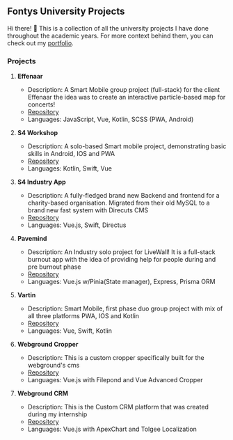 ## Fontys University Projects

Hi there! 👋 This is a collection of all the university projects I have done throughout the academic years. For more context behind them, you can check out my [portfolio](https://your-portfolio-link-here).

### Projects

1. **Effenaar**
   - Description: A Smart Mobile group project (full-stack) for the client Effenaar the idea was to create an interactive particle-based map for concerts!
   - [Repository](https://github.com/fontys-university-projects/effenaar)
   - Languages: JavaScript, Vue, Kotlin, SCSS (PWA, Android) 

2. **S4 Workshop**
   - Description: A solo-based Smart mobile project, demonstrating basic skills in Android, IOS and PWA
   - [Repository](https://github.com/fontys-university-projects/s4-workshop)
   - Languages: Kotlin, Swift, Vue

3. **S4 Industry App**
   - Description: A fully-fledged brand new Backend and frontend for a charity-based organisation. Migrated from their old MySQL to a brand new fast system with Direcuts CMS
   - [Repository](https://github.com/fontys-university-projects/s4-industry-app)
   - Languages: Vue.js, Swift, Directus

4. **Pavemind**
   - Description: An Industry solo project for LiveWall! It is a full-stack burnout app with the idea of providing help for people during and pre burnout phase
   - [Repository](https://github.com/fontys-university-projects/pavemind)
   - Languages: Vue.js w/Pinia(State manager), Express, Prisma ORM

5. **Vartin**
   - Description: Smart Mobile, first phase duo group project with mix of all three platforms PWA, IOS and Kotlin
   - [Repository](https://github.com/fontys-university-projects/vartin)
   - Languages: Vue, Swift, Kotlin
6. **Webground Cropper**
   - Description: This is a custom cropper specifically built for the webground's cms
   - [Repository](https://github.com/fontys-university-projects/webground-cropper)
   - Languages: Vue.js with Filepond and Vue Advanced Cropper
6. **Webground CRM**
   - Description: This is the Custom CRM platform that was created during my internship
   - [Repository](https://github.com/fontys-university-projects/wbg-crm)
   - Languages: Vue.js with ApexChart and Tolgee Localization
